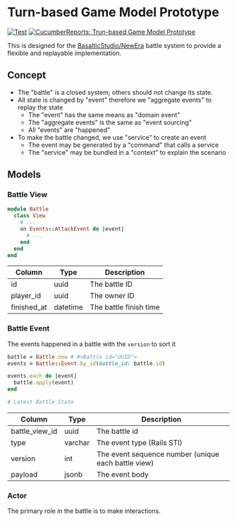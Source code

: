 Turn-based Game Model Prototype
===

[![Test](https://github.com/elct9620/turn-based-game-model-prototype/actions/workflows/test.yml/badge.svg)](https://github.com/elct9620/turn-based-game-model-prototype/actions/workflows/test.yml)
[![CucumberReports: Trun-based Game Model Prototype](https://messages.cucumber.io/api/report-collections/027a493e-c5f2-4ba7-b35b-de5fd9383648/badge)](https://reports.cucumber.io/report-collections/027a493e-c5f2-4ba7-b35b-de5fd9383648)

This is designed for the [BasalticStudio/NewEra](https://github.com/BasalticStudio/new-era) battle system to provide a flexible and replayable implementation.

## Concept

* The "battle" is a closed system; others should not change its state.
* All state is changed by "event" therefore we "aggregate events" to replay the state
  * The "event" has the same means as "domain event"
  * The "aggregate events" is the same as "event sourcing"
  * All "events" are "happened"
* To make the battle changed, we use "service" to create an event
  * The event may be generated by a "command" that calls a service
  * The "service" may be bundled in a "context" to explain the scenario

## Models

### Battle View

```ruby
module Battle
  class View
    # ...
    on Events::AttackEvent do |event|
      # ...
    end
  end
end
```

| Column      | Type     | Description            |
|-------------|----------|------------------------|
| id          | uuid     | The battle ID          |
| player_id   | uuid     | The owner ID           |
| finished_at | datetime | The battle finish time |

### Battle Event

The events happened in a battle with the `version` to sort it

```ruby
battle = Battle.new # #<Battle id="UUID">
events = Battle::Event.by_id(battle_id: battle.id)

events.each do |event|
  battle.apply(event)
end

# Latest Battle State
```

| Column         | Type    | Description                                         |
|----------------|---------|-----------------------------------------------------|
| battle_view_id | uuid    | The battle id                                       |
| type           | varchar | The event type (Rails STI)                          |
| version        | int     | The event sequence number (unique each battle view) |
| payload        | jsonb   | The event body                                      |

### Actor

The primary role in the battle is to make interactions.
